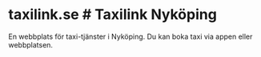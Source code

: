 # taxilink.se # Taxilink Nyköping
En webbplats för taxi-tjänster i Nyköping. Du kan boka taxi via appen eller webbplatsen.
